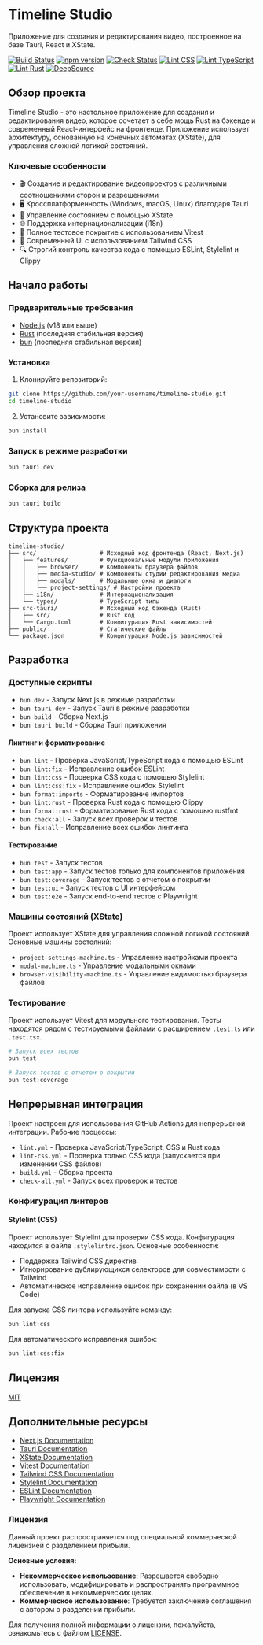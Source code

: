 # Timeline Studio

Приложение для создания и редактирования видео, построенное на базе Tauri, React и XState.

[![Build Status](https://github.com/chatman-media/timeline-studio/actions/workflows/build.yml/badge.svg)](https://github.com/chatman-media/timeline-studio/actions/workflows/build.yml)
[![npm version](https://img.shields.io/npm/v/timeline-studio.svg)](https://www.npmjs.com/package/timeline-studio)
[![Check Status](https://github.com/chatman-media/timeline-studio/actions/workflows/check-all.yml/badge.svg)](https://github.com/chatman-media/timeline-studio/actions/workflows/check-all.yml)
[![Lint CSS](https://github.com/chatman-media/timeline-studio/actions/workflows/lint-css.yml/badge.svg)](https://github.com/chatman-media/timeline-studio/actions/workflows/lint-css.yml)
[![Lint TypeScript](https://github.com/chatman-media/timeline-studio/actions/workflows/lint-js.yml/badge.svg)](https://github.com/chatman-media/timeline-studio/actions/workflows/lint-js.yml)
[![Lint Rust](https://github.com/chatman-media/timeline-studio/actions/workflows/lint-rs.yml/badge.svg)](https://github.com/chatman-media/timeline-studio/actions/workflows/lint-rs.yml)
[![DeepSource](https://deepsource.io/gh/chatman-media/timeline-studio.svg/?label=active+issues&show_trend=true&token=YOUR_TOKEN_HERE)](https://deepsource.io/gh/chatman-media/timeline-studio/?ref=repository-badge)

## Обзор проекта

Timeline Studio - это настольное приложение для создания и редактирования видео, которое сочетает в себе мощь Rust на бэкенде и современный React-интерфейс на фронтенде. Приложение использует архитектуру, основанную на конечных автоматах (XState), для управления сложной логикой состояний.

### Ключевые особенности

- 🎬 Создание и редактирование видеопроектов с различными соотношениями сторон и разрешениями
- 🖥️ Кроссплатформенность (Windows, macOS, Linux) благодаря Tauri
- 🧠 Управление состоянием с помощью XState
- 🌐 Поддержка интернационализации (i18n)
- 🧪 Полное тестовое покрытие с использованием Vitest
- 🎨 Современный UI с использованием Tailwind CSS
- 🔍 Строгий контроль качества кода с помощью ESLint, Stylelint и Clippy

## Начало работы

### Предварительные требования

- [Node.js](https://nodejs.org/) (v18 или выше)
- [Rust](https://www.rust-lang.org/tools/install) (последняя стабильная версия)
- [bun](https://bun.sh/) (последняя стабильная версия)

### Установка

1. Клонируйте репозиторий:

```bash
git clone https://github.com/your-username/timeline-studio.git
cd timeline-studio
```

2. Установите зависимости:

```bash
bun install
```

### Запуск в режиме разработки

```bash
bun tauri dev
```

### Сборка для релиза

```bash
bun tauri build
```

## Структура проекта

```
timeline-studio/
├── src/                  # Исходный код фронтенда (React, Next.js)
│   ├── features/         # Функциональные модули приложения
│   │   ├── browser/      # Компоненты браузера файлов
│   │   ├── media-studio/ # Компоненты студии редактирования медиа
│   │   ├── modals/       # Модальные окна и диалоги
│   │   └── project-settings/ # Настройки проекта
│   ├── i18n/             # Интернационализация
│   └── types/            # TypeScript типы
├── src-tauri/            # Исходный код бэкенда (Rust)
│   ├── src/              # Rust код
│   └── Cargo.toml        # Конфигурация Rust зависимостей
├── public/               # Статические файлы
└── package.json          # Конфигурация Node.js зависимостей
```

## Разработка

### Доступные скрипты

- `bun dev` - Запуск Next.js в режиме разработки
- `bun tauri dev` - Запуск Tauri в режиме разработки
- `bun build` - Сборка Next.js
- `bun tauri build` - Сборка Tauri приложения

#### Линтинг и форматирование

- `bun lint` - Проверка JavaScript/TypeScript кода с помощью ESLint
- `bun lint:fix` - Исправление ошибок ESLint
- `bun lint:css` - Проверка CSS кода с помощью Stylelint
- `bun lint:css:fix` - Исправление ошибок Stylelint
- `bun format:imports` - Форматирование импортов
- `bun lint:rust` - Проверка Rust кода с помощью Clippy
- `bun format:rust` - Форматирование Rust кода с помощью rustfmt
- `bun check:all` - Запуск всех проверок и тестов
- `bun fix:all` - Исправление всех ошибок линтинга

#### Тестирование

- `bun test` - Запуск тестов
- `bun test:app` - Запуск тестов только для компонентов приложения
- `bun test:coverage` - Запуск тестов с отчетом о покрытии
- `bun test:ui` - Запуск тестов с UI интерфейсом
- `bun test:e2e` - Запуск end-to-end тестов с Playwright

### Машины состояний (XState)

Проект использует XState для управления сложной логикой состояний. Основные машины состояний:

- `project-settings-machine.ts` - Управление настройками проекта
- `modal-machine.ts` - Управление модальными окнами
- `browser-visibility-machine.ts` - Управление видимостью браузера файлов

### Тестирование

Проект использует Vitest для модульного тестирования. Тесты находятся рядом с тестируемыми файлами с расширением `.test.ts` или `.test.tsx`.

```bash
# Запуск всех тестов
bun test

# Запуск тестов с отчетом о покрытии
bun test:coverage
```

## Непрерывная интеграция

Проект настроен для использования GitHub Actions для непрерывной интеграции. Рабочие процессы:

- `lint.yml` - Проверка JavaScript/TypeScript, CSS и Rust кода
- `lint-css.yml` - Проверка только CSS кода (запускается при изменении CSS файлов)
- `build.yml` - Сборка проекта
- `check-all.yml` - Запуск всех проверок и тестов

### Конфигурация линтеров

#### Stylelint (CSS)

Проект использует Stylelint для проверки CSS кода. Конфигурация находится в файле `.stylelintrc.json`. Основные особенности:

- Поддержка Tailwind CSS директив
- Игнорирование дублирующихся селекторов для совместимости с Tailwind
- Автоматическое исправление ошибок при сохранении файла (в VS Code)

Для запуска CSS линтера используйте команду:

```bash
bun lint:css
```

Для автоматического исправления ошибок:

```bash
bun lint:css:fix
```

## Лицензия

[MIT](LICENSE)

## Дополнительные ресурсы

- [Next.js Documentation](https://nextjs.org/docs)
- [Tauri Documentation](https://v2.tauri.app/start/)
- [XState Documentation](https://xstate.js.org/docs/)
- [Vitest Documentation](https://vitest.dev/guide/)
- [Tailwind CSS Documentation](https://tailwindcss.com/docs)
- [Stylelint Documentation](https://stylelint.io/)
- [ESLint Documentation](https://eslint.org/docs/latest/)
- [Playwright Documentation](https://playwright.dev/docs/intro)

### Лицензия

Данный проект распространяется под специальной коммерческой лицензией с разделением прибыли.

**Основные условия:**

- **Некоммерческое использование**: Разрешается свободно использовать, модифицировать и распространять программное обеспечение в некоммерческих целях.
- **Коммерческое использование**: Требуется заключение соглашения с автором о разделении прибыли.

Для получения полной информации о лицензии, пожалуйста, ознакомьтесь с файлом [LICENSE](./LICENSE).

